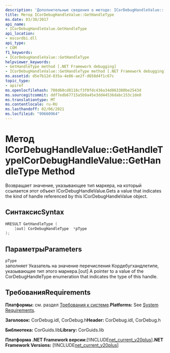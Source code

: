 ```yaml
---
description: 'Дополнительные сведения о методе: ICorDebugHandleValue:: GetHandleType'
title: Метод ICorDebugHandleValue::GetHandleType
ms.date: 03/30/2017
api_name:
- ICorDebugHandleValue.GetHandleType
api_location:
- mscordbi.dll
api_type:
- COM
f1_keywords:
- ICorDebugHandleValue::GetHandleType
helpviewer_keywords:
- GetHandleType method [.NET Framework debugging]
- ICorDebugHandleValue::GetHandleType method [.NET Framework debugging]
ms.assetid: d5e7b12d-835a-4e86-ae2f-d658d4f1c67c
topic_type:
- apiref
ms.openlocfilehash: 708d60cd8116cf3f0fdc436a34d863380be2543d
ms.sourcegitcommit: ddf7edb67715a5b9a45e3dd44536dabc153c1de0
ms.translationtype: MT
ms.contentlocale: ru-RU
ms.lasthandoff: 02/06/2021
ms.locfileid: "99660964"
---
```

# <a name="icordebughandlevaluegethandletype-method"></a><span data-ttu-id="6d062-103">Метод ICorDebugHandleValue::GetHandleType</span><span class="sxs-lookup"><span data-stu-id="6d062-103">ICorDebugHandleValue::GetHandleType Method</span></span>

<span data-ttu-id="6d062-104">Возвращает значение, указывающее тип маркера, на который ссылается этот объект ICorDebugHandleValue.</span><span class="sxs-lookup"><span data-stu-id="6d062-104">Gets a value that indicates the kind of handle referenced by this ICorDebugHandleValue object.</span></span>  
  
## <a name="syntax"></a><span data-ttu-id="6d062-105">Синтаксис</span><span class="sxs-lookup"><span data-stu-id="6d062-105">Syntax</span></span>  
  
```cpp  
HRESULT GetHandleType (  
    [out] CorDebugHandleType  *pType  
);  
```  
  
## <a name="parameters"></a><span data-ttu-id="6d062-106">Параметры</span><span class="sxs-lookup"><span data-stu-id="6d062-106">Parameters</span></span>  

 `pType`  
 <span data-ttu-id="6d062-107">заполняет Указатель на значение перечисления Кордебугхандлетипе, указывающее тип этого маркера.</span><span class="sxs-lookup"><span data-stu-id="6d062-107">[out] A pointer to a value of the CorDebugHandleType enumeration that indicates the type of this handle.</span></span>  
  
## <a name="requirements"></a><span data-ttu-id="6d062-108">Требования</span><span class="sxs-lookup"><span data-stu-id="6d062-108">Requirements</span></span>  

 <span data-ttu-id="6d062-109">**Платформы:** см. раздел [Требования к системе](../../get-started/system-requirements.md).</span><span class="sxs-lookup"><span data-stu-id="6d062-109">**Platforms:** See [System Requirements](../../get-started/system-requirements.md).</span></span>  
  
 <span data-ttu-id="6d062-110">**Заголовок:** CorDebug.idl, CorDebug.h</span><span class="sxs-lookup"><span data-stu-id="6d062-110">**Header:** CorDebug.idl, CorDebug.h</span></span>  
  
 <span data-ttu-id="6d062-111">**Библиотека:** CorGuids.lib</span><span class="sxs-lookup"><span data-stu-id="6d062-111">**Library:** CorGuids.lib</span></span>  
  
 <span data-ttu-id="6d062-112">**Платформа .NET Framework версии:**[!INCLUDE[net_current_v20plus](../../../../includes/net-current-v20plus-md.md)]</span><span class="sxs-lookup"><span data-stu-id="6d062-112">**.NET Framework Versions:** [!INCLUDE[net_current_v20plus](../../../../includes/net-current-v20plus-md.md)]</span></span>
